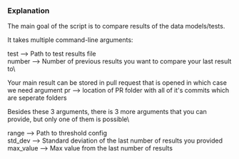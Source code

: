 ### Explanation

The main goal of the script is to compare results of the data models/tests.

It takes multiple command-line arguments:

test --> Path to test results file\
number --> Number of previous results you want to compare your last result to\

Your main result can be stored in pull request that is opened in which case we need argument
pr --> location of PR folder with all of it's commits which are seperate folders

Besides these 3 arguments, there is 3 more arguments that you can provide, but 
only one of them is possible\

range --> Path to threshold config\
std_dev --> Standard deviation of the last number of results you provided\
max_value --> Max value from the last number of results

